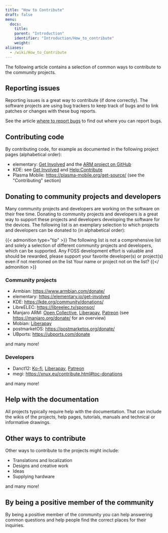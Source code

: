 ```yaml
---
title: "How to Contribute"
draft: false
menu:
  docs:
    title:
    parent: "Introduction"
    identifier: "Introduction/How_to_contribute"
    weight:
aliases:
  - /wiki/How_to_Contribute
---
```


The following article contains a selection of common ways to contribute to the community projects.

## Reporting issues

Reporting issues is a great way to contribute (if done correctly). The software projects are using bug trackers to keep track of bugs and to link patches or changes with these bug reports.

See the article [where to report bugs](/documentation/Introduction/Where_to_report_bugs) to find out where you can report bugs.

## Contributing code

By contributing code, for example as documented in the following project pages (alphabetical order):

* elementary: [Get Involved](https://elementary.io/get-involved) and the [ARM project on GitHub](https://github.com/orgs/elementary/projects/108)
* KDE: see [Get Involved](https://community.kde.org/Get_Involved) and [Help:Contribute](https://community.kde.org/Help:Contribute)
* Plasma Mobile: https://plasma-mobile.org/get-source/ (see the "Contributing" section)

## Donating to community projects and developers

Many community projects and developers are working on the software on their free time. Donating to community projects and developers is a great way to support these projects and developers developing the software for the devices. The following list is an exemplary selection to which projects and developers can be donated to (in alphabetical order):

{{< admonition type="tip" >}}
The following list is not a comprehensive list and solely a selection of different community projects and developers, which can be supported. Any FOSS development effort is valuable and should be rewarded, please support your favorite developer(s) or project(s) even if not mentioned on the list Your name or project not on the list?
{{</ admonition >}}

### Community projects

* Armbian: https://www.armbian.com/donate/
* elementary: https://elementary.io/get-involved
* KDE: https://kde.org/community/donations/
* LibreELEC: https://libreelec.tv/sponsor/
* Manjaro ARM: [Open Collective](https://opencollective.com/manjaro-arm/donate), [Liberapay](https://en.liberapay.com/Manjaro-ARM/), [Patreon](https://www.patreon.com/manjaroarm) (see https://manjaro.org/donate/ for an overview)
* Mobian: [Liberapay](https://liberapay.com/mobian/donate)
* postmarketOS: https://postmarketos.org/donate/
* UBports: https://ubports.com/donate

and many more!

### Developers

* Danct12: [Ko-fi](https://ko-fi.com/danct12), [Liberapay](https://liberapay.com/Danct12), [Patreon](https://patreon.com/Danct12)
* megi: https://xnux.eu/contribute.html#toc-donations

and many more!

## Help with the documentation

All projects typically require help with the documentation. That can include the wikis of the projects, help pages, tutorials, manuals and technical or informative drawings.

## Other ways to contribute

Other ways to contribute to the projects might include:

* Translations and localization
* Designs and creative work
* Ideas
* Supplying hardware

and many more!

## By being a positive member of the community

By being a positive member of the community you can help answering common questions and help people find the correct places for their inquiries.
